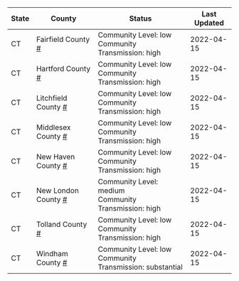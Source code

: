 State | County | Status | Last Updated
--- | --- | --- | --- 
CT | Fairfield County <a href="#fairfield_county">#</a> | <a name="fairfield_county"></a>Community Level: low<br/>Community Transmission: high | 2022-04-15
CT | Hartford County <a href="#hartford_county">#</a> | <a name="hartford_county"></a>Community Level: low<br/>Community Transmission: high | 2022-04-15
CT | Litchfield County <a href="#litchfield_county">#</a> | <a name="litchfield_county"></a>Community Level: low<br/>Community Transmission: high | 2022-04-15
CT | Middlesex County <a href="#middlesex_county">#</a> | <a name="middlesex_county"></a>Community Level: low<br/>Community Transmission: high | 2022-04-15
CT | New Haven County <a href="#new_haven_county">#</a> | <a name="new_haven_county"></a>Community Level: low<br/>Community Transmission: high | 2022-04-15
CT | New London County <a href="#new_london_county">#</a> | <a name="new_london_county"></a>Community Level: medium<br/>Community Transmission: high | 2022-04-15
CT | Tolland County <a href="#tolland_county">#</a> | <a name="tolland_county"></a>Community Level: low<br/>Community Transmission: high | 2022-04-15
CT | Windham County <a href="#windham_county">#</a> | <a name="windham_county"></a>Community Level: low<br/>Community Transmission: substantial | 2022-04-15
